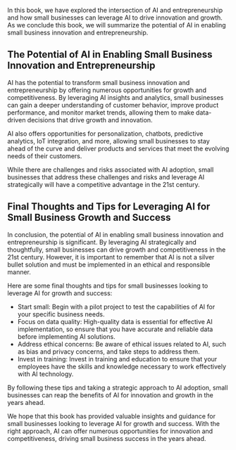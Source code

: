 
In this book, we have explored the intersection of AI and entrepreneurship and how small businesses can leverage AI to drive innovation and growth. As we conclude this book, we will summarize the potential of AI in enabling small business innovation and entrepreneurship.

The Potential of AI in Enabling Small Business Innovation and Entrepreneurship
------------------------------------------------------------------------------

AI has the potential to transform small business innovation and entrepreneurship by offering numerous opportunities for growth and competitiveness. By leveraging AI insights and analytics, small businesses can gain a deeper understanding of customer behavior, improve product performance, and monitor market trends, allowing them to make data-driven decisions that drive growth and innovation.

AI also offers opportunities for personalization, chatbots, predictive analytics, IoT integration, and more, allowing small businesses to stay ahead of the curve and deliver products and services that meet the evolving needs of their customers.

While there are challenges and risks associated with AI adoption, small businesses that address these challenges and risks and leverage AI strategically will have a competitive advantage in the 21st century.

Final Thoughts and Tips for Leveraging AI for Small Business Growth and Success
-------------------------------------------------------------------------------

In conclusion, the potential of AI in enabling small business innovation and entrepreneurship is significant. By leveraging AI strategically and thoughtfully, small businesses can drive growth and competitiveness in the 21st century. However, it is important to remember that AI is not a silver bullet solution and must be implemented in an ethical and responsible manner.

Here are some final thoughts and tips for small businesses looking to leverage AI for growth and success:

* Start small: Begin with a pilot project to test the capabilities of AI for your specific business needs.
* Focus on data quality: High-quality data is essential for effective AI implementation, so ensure that you have accurate and reliable data before implementing AI solutions.
* Address ethical concerns: Be aware of ethical issues related to AI, such as bias and privacy concerns, and take steps to address them.
* Invest in training: Invest in training and education to ensure that your employees have the skills and knowledge necessary to work effectively with AI technology.

By following these tips and taking a strategic approach to AI adoption, small businesses can reap the benefits of AI for innovation and growth in the years ahead.

We hope that this book has provided valuable insights and guidance for small businesses looking to leverage AI for growth and success. With the right approach, AI can offer numerous opportunities for innovation and competitiveness, driving small business success in the years ahead.